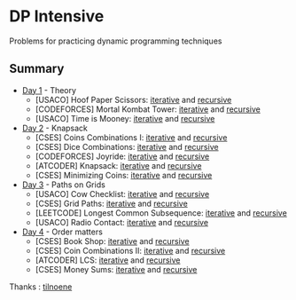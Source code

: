 # DP Intensive

Problems for practicing dynamic programming techniques

Summary
------------

- [Day 1](Day1/) - Theory
	- [USACO] Hoof Paper Scissors: [iterative](Day1/Iterative/hoof_paper_scissors.cpp) and [recursive](Day1/Recursive/hoof_paper_scissors.cpp)
	- [CODEFORCES] Mortal Kombat Tower: [iterative](Day1/Iterative/mortal_kombat_tower.cpp) and [recursive](Day1/Recursive/mortal_kombat_tower.cpp)
	- [USACO] Time is Mooney: [iterative](Day1/Iterative/time_is_money.cpp) and [recursive](Day1/Recursive/time_is_money.cpp)
- [Day 2](Day2/) - Knapsack
	- [CSES] Coins Combinations I: [iterative](Day2/Iterative/coins_combinations_I.cpp) and [recursive](Day2/Recursive/coins_combinations_I.cpp)
	- [CSES] Dice Combinations: [iterative](Day2/Iterative/dice_combinations.cpp) and [recursive](Day2/Recursive/dice_combinations.cpp)
	- [CODEFORCES] Joyride: [iterative](Day2/Iterative/joyride.cpp) and [recursive](Day2/Recursive/joyride.cpp)
	- [ATCODER] Knapsack: [iterative](Day2/Iterative/knapsack.cpp) and [recursive](Day2/Recursive/knapsack.cpp)
	- [CSES] Minimizing Coins: [iterative](Day2/Iterative/minimizing_coins.cpp) and [recursive](Day2/Recursive/minimizing_coins.cpp)
- [Day 3](Day3/) - Paths on Grids
	- [USACO] Cow Checklist: [iterative](Day3/Iterative/cow_checklist.cpp) and [recursive](Day3/Recursive/cow_checklist.cpp)
	- [CSES] Grid Paths: [iterative](Day3/Iterative/grid_paths.cpp) and [recursive](Day3/Recursive/grid_paths.cpp)
	- [LEETCODE] Longest Common Subsequence: [iterative](Day3/Iterative/longest_common_subsequence.cpp) and [recursive](Day3/Recursive/longest_common_subsequence.cpp)
	- [USACO] Radio Contact: [iterative](Day3/Iterative/radio_contact.cpp) and [recursive](Day3/Recursive/radio_contact.cpp)
- [Day 4](Day4/) - Order matters
	- [CSES] Book Shop: [iterative](Day3/Iterative/book_shop.cpp) and [recursive](Day3/Recursive/radio_contact.cpp)
	- [CSES] Coin Combinations II: [iterative](Day3/Iterative/coins_combinations_II.cpp) and [recursive](Day3/Recursive/coins_combinations_II.cpp)
	- [ATCODER] LCS: [iterative](Day3/Iterative/lcs.cpp) and [recursive](Day3/Recursive/lcs.cpp)
	- [CSES] Money Sums: [iterative](Day3/Iterative/money_sums.cpp) and [recursive](Day3/Recursive/money_sums.cpp)

Thanks : [tilnoene](https://github.com/tilnoene)